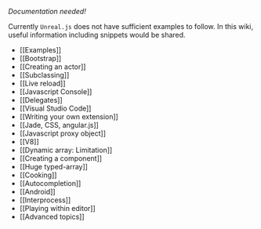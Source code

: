 _Documentation needed!_

Currently `Unreal.js` does not have sufficient examples to follow. In this wiki, useful information including snippets would be shared.

- [[Examples]]
- [[Bootstrap]]
- [[Creating an actor]]
- [[Subclassing]]
- [[Live reload]]
- [[Javascript Console]]
- [[Delegates]]
- [[Visual Studio Code]]
- [[Writing your own extension]]
- [[Jade, CSS, angular.js]]
- [[Javascript proxy object]]
- [[V8]]
- [[Dynamic array: Limitation]]
- [[Creating a component]]
- [[Huge typed-array]]
- [[Cooking]]
- [[Autocompletion]]
- [[Android]]
- [[Interprocess]]
- [[Playing within editor]]
- [[Advanced topics]]